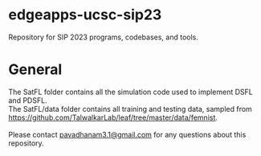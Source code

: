 # edgeapps-ucsc-sip23
Repository for SIP 2023 programs, codebases, and tools.

# General
The SatFL folder contains all the simulation code used to implement DSFL and PDSFL. \
The SatFL/data folder contains all training and testing data, sampled from https://github.com/TalwalkarLab/leaf/tree/master/data/femnist. \
\
Please contact <pavadhanam3.1@gmail.com> for any questions about this repository.
